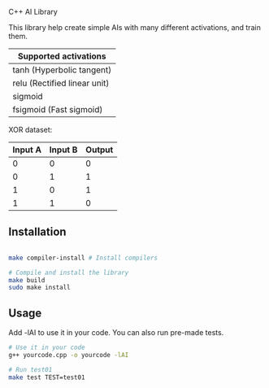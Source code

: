 C++ AI Library

This library help create simple AIs with many different activations, and train them.

| Supported activations               |
|-------------------------------------|
| tanh        (Hyperbolic tangent)    |
| relu        (Rectified linear unit) |
| sigmoid                             |
| fsigmoid    (Fast sigmoid)          |

XOR dataset:

| Input A | Input B | Output |
|---------|---------|--------|
| 0       | 0       | 0      |
| 0       | 1       | 1      |
| 1       | 0       | 1      |
| 1       | 1       | 0      |

Installation
------------

```bash

make compiler-install # Install compilers

# Compile and install the library
make build
sudo make install

```

Usage
-----

Add -lAI to use it in your code. You can also run pre-made tests.

```bash
# Use it in your code
g++ yourcode.cpp -o yourcode -lAI

# Run test01
make test TEST=test01

